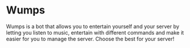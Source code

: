 # Wumps

Wumps is a bot that allows you to entertain yourself and your server by letting you listen to music, entertain with different commands and make it easier for you to manage the server. Choose the best for your server!
